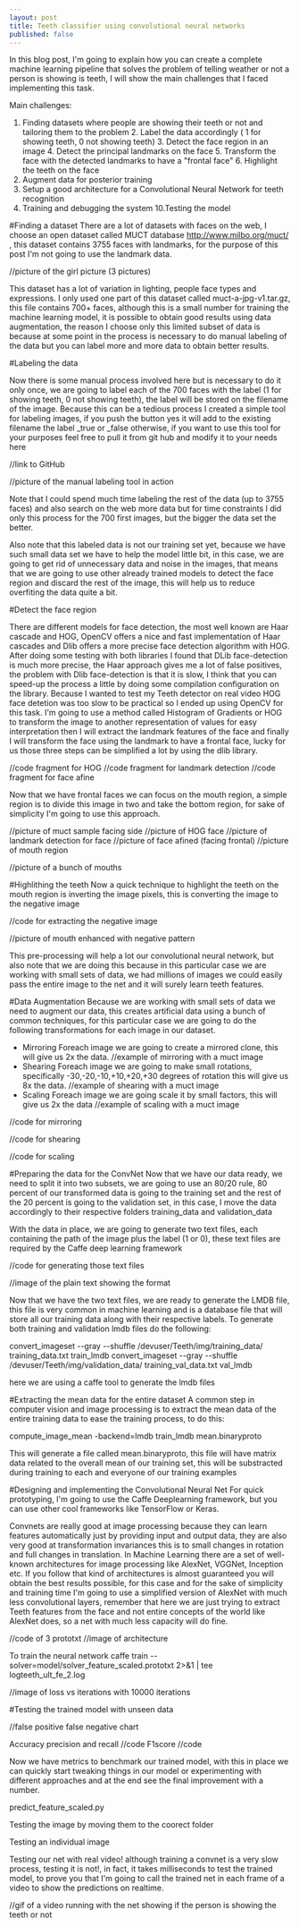 ```yaml
---
layout: post
title: Teeth classifier using convolutional neural networks
published: false
---
```


In this blog post, I'm going to explain how you can create a complete machine learning pipeline that solves the problem of telling weather or not a person is showing is teeth, I will show the main challenges that I faced implementing this task.

Main challenges:
1. Finding datasets where people are showing their teeth or not and tailoring them to the problem
    2. Label the data accordingly ( 1 for showing teeth, 0 not showing teeth)
    3. Detect the face region in an image
    4. Detect the principal landmarks on the face
    5. Transform the face with the detected landmarks to have a "frontal face"
    6. Highlight the teeth on the face
7. Augment data for posterior training
8. Setup a good architecture for a Convolutional Neural Network for teeth recognition
9. Training and debugging the system
10.Testing the model

#Finding a dataset
There are a lot of datasets with faces on the web, I choose an open dataset called MUCT database http://www.milbo.org/muct/ , this dataset contains 3755 faces with landmarks, for the purpose of this post I'm not going to use the landmark data.

//picture of the girl picture (3 pictures)

This dataset has a lot of variation in lighting, people face types and expressions. I only used one part of this dataset called muct-a-jpg-v1.tar.gz, this file contains 700+ faces, although this is a small number for training the machine learning model, it is possible to obtain good results using data augmentation, the reason I choose only this limited subset of data is because at some point in the process is necessary to do manual labeling of the data but you can label more and more data to obtain better results.

#Labeling the data

Now there is some manual process involved here but is necessary to do it only once, we are going to label each of the 700 faces with the label (1 for showing teeth, 0 not showing teeth), the label will be stored on the filename of the image. Because this can be a tedious process I created a simple tool for labeling images, if you push the button yes it will add to the existing filename the label _true or _false otherwise, if you want to use this tool for your purposes feel free to pull it from git hub and modify it to your needs here 

//link to GitHub 

//picture of the manual labeling tool in action

Note that I could spend much time labeling the rest of the data (up to 3755 faces) and also search on the web more data but for time constraints I did only this process for the 700 first images, but the bigger the data set the better.

Also note that this labeled data is not our training set yet, because we have such small data set we have to help the model little bit, in this case, we are going to get rid of unnecessary data and noise in the images, that means that we are going to use other already trained models to detect the face region and discard the rest of the image, this will help us to reduce overfiting the data quite a bit.

#Detect the face region

There are different models for face detection, the most well known are Haar cascade and HOG, OpenCV offers a nice and fast implementation of Haar cascades and Dlib offers a more precise face detection algorithm with HOG. After doing some testing with both libraries I found that DLib face-detection is much more precise, the Haar approach gives me a lot of false positives, the problem with Dlib face-detection is that it is slow, I think that you can speed-up the process a little by doing some compilation configuration on the library. Because I wanted to test my Teeth detector on real video HOG face detetion was too slow to be practical so I ended up using OpenCV for this task. I'm going to use a method called Histogram of Gradients or HOG to transform the image to another representation of values for easy interpretation then I will extract the landmark features of the face and finally I will transform the face using the landmark to have a frontal face, lucky for us those three steps can be simplified a lot by using the dlib library.

//code fragment for HOG
//code fragment for landmark detection
//code fragment for face afine

Now that we have frontal faces we can focus on the mouth region, a simple region is to divide this image in two and take the bottom region, for sake of simplicity I'm going to use this approach.

//picture of muct sample facing side
//picture of HOG face
//picture of landmark detection for face
//picture of face afined (facing frontal)
//picture of mouth region 

//picture of a bunch of mouths

#Highlithing the teeth 
Now a quick technique to highlight the teeth on the mouth region is inverting the image pixels, this is converting the image to the negative image

//code for extracting the negative image

//picture of mouth enhanced with negative pattern

This pre-processing will help a lot our convolutional neural network, but also note that we are doing this because in this particular case we are working with small sets of data, we had millions of images we could easily pass the entire image to the net and it will surely learn teeth features.

#Data Augmentation
Because we are working with small sets of data we need to augment our data, this creates artificial data using a bunch of common techniques, for this particular case we are going to do the following transformations for each image in our dataset.

* Mirroring
Foreach image we are going to create a mirrored clone, this will give us 2x the data.
//example of mirroring with a muct image
* Shearing
Foreach image we are going to make small rotations, specifically -30,-20,-10,+10,+20,+30 degrees of rotation this will give us 8x the data.
//example of shearing with a muct image
* Scaling
Foreach image we are going scale it by small factors, this will give us 2x the data
//example of scaling with a muct image

//code for mirroring

//code for shearing

//code for scaling

#Preparing the data for the ConvNet
Now that we have our data ready, we need to split it into two subsets, we are going to use an 80/20 rule, 80 percent of our transformed data is going to the training set and the rest of the 20 percent is going to the validation set, in this case, I move the data accordingly to their respective folders training_data and validation_data

With the data in place, we are going to generate two text files, each containing the path of the image plus the label (1 or 0),  these text files are required by the Caffe deep learning framework

//code for generating those text files

//image of the plain text showing the format

Now that we have the two text files, we are ready to generate the LMDB file, this file is very common in machine learning and is a database file that will store all our training data along with their respective labels.
To generate both training and validation lmdb files do the following:

convert_imageset --gray --shuffle /devuser/Teeth/img/training_data/ training_data.txt train_lmdb
convert_imageset --gray --shuffle /devuser/Teeth/img/validation_data/ training_val_data.txt val_lmdb

here we are using a caffe tool to generate the lmdb files

#Extracting the mean data for the entire dataset
A common step in computer vision and image processing is to extract the mean data of the entire training data to ease the training process, to do this:

compute_image_mean -backend=lmdb train_lmdb mean.binaryproto

This will generate a file called mean.binaryproto, this file will have matrix data related to the overall mean of our training set, this will be substracted during training to each and everyone of our training examples

#Designing and implementing the Convolutional Neural Net
For quick prototyping, I'm going to use the Caffe Deeplearning framework, but you can use other cool frameworks like TensorFlow or Keras.

Convnets are really good at image processing because they can learn features automatically just by providing input and output data, they are also very good at transformation invariances this is to small changes in rotation and full changes in translation.
In Machine Learning there are a set of well-known architectures for image processing like AlexNet, VGGNet, Inception etc. If you follow that kind of architectures is almost guaranteed you will obtain the best results possible, for this case and for the sake of simplicity and training time I'm going to use a simplified version of AlexNet with much less convolutional layers, remember that here we are just trying to extract Teeth features from the face and not entire concepts of the world like AlexNet does, so a net with much less capacity will do fine.

//code of 3 prototxt
//image of architecture

To train the neural network
caffe train --solver=model/solver_feature_scaled.prototxt 2>&1 | tee logteeth_ult_fe_2.log


//image of loss vs iterations with 10000 iterations

#Testing the trained model with unseen data

//false positive false negative chart

Accuracy precision and recall
//code
F1score
//code

Now we have metrics to benchmark our trained model, with this in place we can quickly start tweaking things in our model or experimenting with different approaches and at the end see the final improvement with a number.


predict_feature_scaled.py


Testing the image by moving them to the coorect folder

Testing an individual image 


Testing our net with real video!
although training a convnet is a very slow process, testing it is not!, in fact, it takes milliseconds to test the trained model, to prove you that I'm going to call the trained net in each frame of a video to show the predictions on realtime.

//gif of a video running with the net showing if the person is showing the teeth or not
